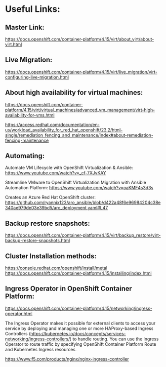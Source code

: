 # Useful Links:

## Master Link:
https://docs.openshift.com/container-platform/4.15/virt/about_virt/about-virt.html

## Live Migration:
https://docs.openshift.com/container-platform/4.15/virt/live_migration/virt-configuring-live-migration.html

## About high availability for virtual machines:
https://docs.openshift.com/container-platform/4.15/virt/virtual_machines/advanced_vm_management/virt-high-availability-for-vms.html

https://access.redhat.com/documentation/en-us/workload_availability_for_red_hat_openshift/23.2/html-single/remediation_fencing_and_maintenance/index#about-remediation-fencing-maintenance

## Automating:
Automate VM Lifecycle with OpenShift Virtualization & Ansible: https://www.youtube.com/watch?v=_cf-7XJvKAY

Streamline VMware to OpenShift Virtualization Migration with Ansible Automation Platform: https://www.youtube.com/watch?v=oaKMF4s3d3s

Creates an Azure Red Hat OpenShift cluster: https://github.com/ryannix123/aro_ansible/blob/d422a48f6e96984204c38e340ae979de03e39bd5/aro_deployment.yaml#L47

## Backup restore snapshots:
https://docs.openshift.com/container-platform/4.15/virt/backup_restore/virt-backup-restore-snapshots.html

## Cluster Installation methods:

https://console.redhat.com/openshift/install/metal
https://docs.openshift.com/container-platform/4.15/installing/index.html

## Ingress Operator in OpenShift Container Platform:

https://docs.openshift.com/container-platform/4.15/networking/ingress-operator.html

The Ingress Operator makes it possible for external clients to access your service by deploying and managing one or more HAProxy-based Ingress Controllers (https://kubernetes.io/docs/concepts/services-networking/ingress-controllers/)  to handle routing. You can use the Ingress Operator to route traffic by specifying OpenShift Container Platform Route and Kubernetes Ingress resources. 

https://www.f5.com/products/nginx/nginx-ingress-controller












